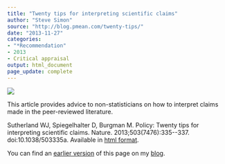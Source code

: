 ```yaml
---
title: "Twenty tips for interpreting scientific claims"
author: "Steve Simon"
source: "http://blog.pmean.com/twenty-tips/"
date: "2013-11-27"
categories:
- "*Recommendation"
- 2013
- Critical appraisal
output: html_document
page_update: complete
---
```


![](http://www.pmean.com/new-images/13/twenty-tips-01.png)

<!---More--->

This article provides advice to non-statisticians on how to interpret claims made in the peer-reviewed literature. 

Sutherland WJ, Spiegelhalter D, Burgman M. Policy: Twenty tips for interpreting scientific claims. Nature. 2013;503(7476):335--337. doi:10.1038/503335a. Available in [html format][sut1].

[sut1]: http://www.nature.com/news/policy-twenty-tips-for-interpreting-scientific-claims-1.14183

You can find an [earlier version][sim1] of this page on my [blog][sim2].

[sim1]: http://blog.pmean.com/twenty-tips/
[sim2]: http://blog.pmean.com


